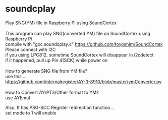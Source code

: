 # soundcplay
Play SNG(YM) file in Raspberry Pi using SoundCortex<br>
<br>
This program can play SNG(converted YM) file on SoundCortex using Raspberry Pi<br>
compile with "gcc soundcplay.c"
https://github.com/toyoshim/SoundCortex<br>
Please connect with I2C<br>
if you using LPC812, sometime SoundCortex will disappear in i2cdetect<br>
if it happened, pull up Pin 4(SCK) while power on<br>
<br>
How to generate SNG file from YM file?<br>
use this ...<br>
https://github.com/internalregister/AY-3-8910/blob/master/ymConverter.py<br>
<br>
How to Convert AY/PT3/Other format to YM?<br>
use AYEmul<br>

Also, It has PSG-SCC Register redirection function...<br>
set mode to 1 will enable<br>
